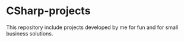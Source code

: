 # CSharp-projects
This repository include projects developed by me for fun and for small business solutions.

